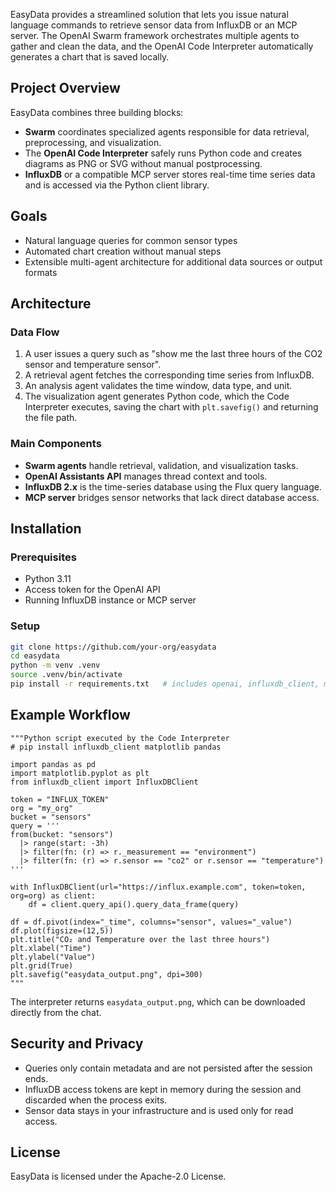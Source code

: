 EasyData provides a streamlined solution that lets you issue natural language commands to retrieve sensor data from InfluxDB or an MCP server. The OpenAI Swarm framework orchestrates multiple agents to gather and clean the data, and the OpenAI Code Interpreter automatically generates a chart that is saved locally.

## Project Overview

EasyData combines three building blocks:

* **Swarm** coordinates specialized agents responsible for data retrieval, preprocessing, and visualization.
* The **OpenAI Code Interpreter** safely runs Python code and creates diagrams as PNG or SVG without manual postprocessing.
* **InfluxDB** or a compatible MCP server stores real-time time series data and is accessed via the Python client library.

## Goals

* Natural language queries for common sensor types
* Automated chart creation without manual steps
* Extensible multi-agent architecture for additional data sources or output formats

## Architecture

### Data Flow

1. A user issues a query such as "show me the last three hours of the CO2 sensor and temperature sensor".
2. A retrieval agent fetches the corresponding time series from InfluxDB.
3. An analysis agent validates the time window, data type, and unit.
4. The visualization agent generates Python code, which the Code Interpreter executes, saving the chart with `plt.savefig()` and returning the file path.

### Main Components

* **Swarm agents** handle retrieval, validation, and visualization tasks.
* **OpenAI Assistants API** manages thread context and tools.
* **InfluxDB 2.x** is the time-series database using the Flux query language.
* **MCP server** bridges sensor networks that lack direct database access.

## Installation

### Prerequisites

* Python 3.11
* Access token for the OpenAI API
* Running InfluxDB instance or MCP server

### Setup

```bash
git clone https://github.com/your-org/easydata
cd easydata
python -m venv .venv
source .venv/bin/activate
pip install -r requirements.txt   # includes openai, influxdb_client, matplotlib, pandas, swarm
```

## Example Workflow

```example
"""Python script executed by the Code Interpreter
# pip install influxdb_client matplotlib pandas

import pandas as pd
import matplotlib.pyplot as plt
from influxdb_client import InfluxDBClient

token = "INFLUX_TOKEN"
org = "my_org"
bucket = "sensors"
query = '''
from(bucket: "sensors")
  |> range(start: -3h)
  |> filter(fn: (r) => r._measurement == "environment")
  |> filter(fn: (r) => r.sensor == "co2" or r.sensor == "temperature")
'''

with InfluxDBClient(url="https://influx.example.com", token=token, org=org) as client:
    df = client.query_api().query_data_frame(query)

df = df.pivot(index="_time", columns="sensor", values="_value")
df.plot(figsize=(12,5))
plt.title("CO₂ and Temperature over the last three hours")
plt.xlabel("Time")
plt.ylabel("Value")
plt.grid(True)
plt.savefig("easydata_output.png", dpi=300)
"""
```

The interpreter returns `easydata_output.png`, which can be downloaded directly from the chat.

## Security and Privacy

* Queries only contain metadata and are not persisted after the session ends.
* InfluxDB access tokens are kept in memory during the session and discarded when the process exits.
* Sensor data stays in your infrastructure and is used only for read access.

## License

EasyData is licensed under the Apache-2.0 License.
